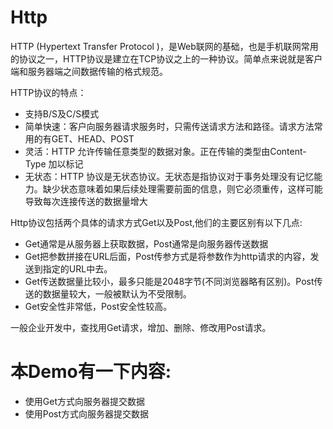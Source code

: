 # Http

HTTP (Hypertext Transfer Protocol )，是Web联网的基础，也是手机联网常用的协议之一，HTTP协议是建立在TCP协议之上的一种协议。简单点来说就是客户端和服务器端之间数据传输的格式规范。

HTTP协议的特点：
- 支持B/S及C/S模式
- 简单快速：客户向服务器请求服务时，只需传送请求方法和路径。请求方法常用的有GET、HEAD、POST
- 灵活：HTTP 允许传输任意类型的数据对象。正在传输的类型由Content-Type 加以标记
- 无状态：HTTP 协议是无状态协议。无状态是指协议对于事务处理没有记忆能力。缺少状态意味着如果后续处理需要前面的信息，则它必须重传，这样可能导致每次连接传送的数据量增大

Http协议包括两个具体的请求方式Get以及Post,他们的主要区别有以下几点:
- Get通常是从服务器上获取数据，Post通常是向服务器传送数据
- Get把参数拼接在URL后面，Post传参方式是将参数作为http请求的内容，发送到指定的URL中去。
- Get传送数据量比较小，最多只能是2048字节(不同浏览器略有区别)。Post传送的数据量较大，一般被默认为不受限制。
- Get安全性非常低，Post安全性较高。

一般企业开发中，查找用Get请求，增加、删除、修改用Post请求。

# 本Demo有一下内容:
- 使用Get方式向服务器提交数据
- 使用Post方式向服务器提交数据
